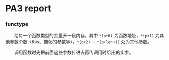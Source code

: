 # PA3 report

### functype

　　给每一个函数类型的变量开一段内存，其中 `*(p+0)` 为函数地址，`*(p+1)` 为其他参数个数（this、捕获的参数等），`*(p+2) ~ *(p+len+1)` 处为其他参数。

　　调用函数时先把前面这些参数传进去再传调用时给出的实参。

